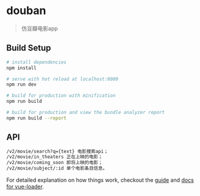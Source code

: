 # douban

> 仿豆瓣电影app

## Build Setup

``` bash
# install dependencies
npm install

# serve with hot reload at localhost:8080
npm run dev

# build for production with minification
npm run build

# build for production and view the bundle analyzer report
npm run build --report
```
## API
```bash
/v2/movie/search?q={text} 电影搜索api；
/v2/movie/in_theaters 正在上映的电影；
/v2/movie/coming_soon 即将上映的电影；
/v2/movie/subject/:id 单个电影条目信息。
```
For detailed explanation on how things work, checkout the [guide](http://vuejs-templates.github.io/webpack/) and [docs for vue-loader](http://vuejs.github.io/vue-loader).

